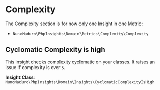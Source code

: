 # Complexity

The Complexity section is for now only one Insight in one Metric:

* `NunoMaduro\PhpInsights\Domain\Metrics\Complexity\Complexity` <Badge text="Complexity" type="warn" vertical="middle"/>

## Cyclomatic Complexity is high <Badge text="^1.0"/> <Badge text="Complexity" type="warn"/>

This insight checks complexity cyclomatic on your classes. It raises an issue if complexity is over `5`.

**Insight Class**: `NunoMaduro\PhpInsights\Domain\Insights\CyclomaticComplexityIsHigh`

<!--
Insight template
##  <Badge text="^1.0"/> <Badge text="Complexity" type="warn"/>

This sniff

**Insight Class**: ``

<details>
    <summary>Configuration</summary>

```php

```
</details>
-->
